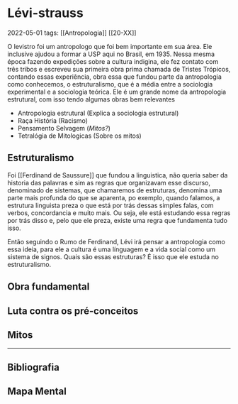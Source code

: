 # Lévi-strauss
2022-05-01
tags: [[Antropologia]] [[20-XX]]

O levistro foi um antropologo que foi bem importante em sua área. Ele inclusive ajudou a formar a USP aqui no Brasil, em 1935. Nessa mesma época fazendo expedições sobre a cultura indigina, ele fez contato com três tribos e escreveu sua primeira obra prima chamada de Tristes Trópicos, contando essas experiência, obra essa que fundou parte da antropologia como conhecemos, o estruturalismo, que é a média entre a sociologia experimental e a sociologia teórica. 
Ele é um grande nome da antropologia estrutural, com isso tendo algumas obras bem relevantes

* Antropologia estrutural (Explica a sociologia estrutural)
* Raça História (Racismo)
* Pensamento Selvagem (*Mitos?*)
* Tetralógia de Mitologicas (Sobre os mitos)


## Estruturalismo

Foi [[Ferdinand de Saussure]]  que fundou a linguistica, não queria saber da historia das palavras e sim as regras que organizavam esse discurso, denominado de sistemas, que chamaremos de estruturas, denomina uma parte mais profunda do que se aparenta, po exemplo, quando falamos, a estrutura linguista preza o que está por trás dessas simples falas, com verbos, concordancia e muito mais. Ou seja, ele está estudando essa regras por trás disso e, pelo que ele preza, existe uma regra que fundamenta tudo isso.

Então seguindo o Rumo de Ferdinand, Lévi irá pensar a antropologia como essa ideia, para ele a cultura é uma línguagem e a vida social como um sistema de signos. Quais são essas estruturas? É isso que ele estuda no estruturalismo.

## Obra fundamental
## Luta contra os pré-conceitos
## Mitos



-----------------------------------------------
## Bibliografia
## Mapa Mental